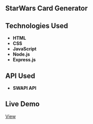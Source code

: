 ## StarWars Card Generator

## Technologies Used
- **HTML**
- **CSS**
- **JavaScript**
- **Node.js** 
- **Express.js**

## API Used
- **SWAPI API**

## Live Demo
<a href="https://starwarriors.onrender.com" target="_blank">View</a>
